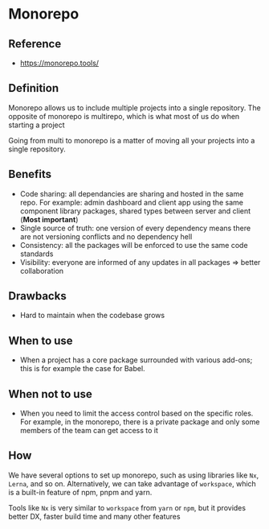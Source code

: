 # Monorepo

## Reference

- <https://monorepo.tools/>

## Definition

Monorepo allows us to include multiple projects into a single repository. The opposite of monorepo is multirepo, which is what most of us do when starting a project

Going from multi to monorepo is a matter of moving all your projects into a single repository.

## Benefits

- Code sharing: all dependancies are sharing and hosted in the same repo. For example: admin dashboard and client app using the same component library packages, shared types between server and client (**Most important**)
- Single source of truth: one version of every dependency means there are not versioning conflicts and no dependency hell 
- Consistency: all the packages will be enforced to use the same code standards
- Visibility: everyone are informed of any updates in all packages => better collaboration

## Drawbacks

- Hard to maintain when the codebase grows

## When to use

- When a project has a core package surrounded with various add-ons; this is for example the case for Babel.

## When not to use

- When you need to limit the access control based on the specific roles. For example, in the monorepo, there is a private package and only some members of the team can get access to it

## How

We have several options to set up monorepo, such as using libraries like `Nx`, `Lerna`, and so on. Alternatively, we can take advantage of `workspace`, which is a built-in feature of npm, pnpm and yarn.

Tools like `Nx` is very similar to `workspace` from  `yarn` or `npm`, but it provides better DX, faster build time and many other features